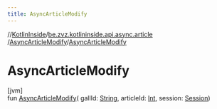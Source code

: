 ```yaml
---
title: AsyncArticleModify
---
```

//[KotlinInside](../../../index.html)/[be.zvz.kotlininside.api.async.article](../index.html)
/[AsyncArticleModify](index.html)/[AsyncArticleModify](-async-article-modify.html)

# AsyncArticleModify

[jvm]\
fun [AsyncArticleModify](-async-article-modify.html)(
gallId: [String](https://kotlinlang.org/api/latest/jvm/stdlib/kotlin/-string/index.html),
articleId: [Int](https://kotlinlang.org/api/latest/jvm/stdlib/kotlin/-int/index.html),
session: [Session](../../be.zvz.kotlininside.session/-session/index.html))




